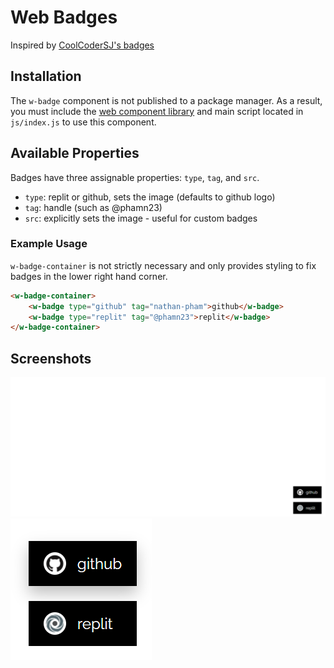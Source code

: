 # Web Badges
Inspired by [CoolCoderSJ's badges](https://replit.com/@CoolCoderSJ/badge)  

## Installation
The `w-badge` component is not published to a package manager. As a result, you must include the [web component library](https://github.com/nathan-pham/stateful-components) and main script located in `js/index.js` to use this component. 

## Available Properties
Badges have three assignable properties: `type`, `tag`, and `src`.
- `type`: replit or github, sets the image (defaults to github logo)
- `tag`: handle (such as @phamn23)
- `src`: explicitly sets the image - useful for custom badges

### Example Usage
`w-badge-container` is not strictly necessary and only provides styling to fix badges in the lower right hand corner. 
```html
<w-badge-container>
	<w-badge type="github" tag="nathan-pham">github</w-badge>
	<w-badge type="replit" tag="@phamn23">replit</w-badge>
</w-badge-container>
```

## Screenshots
![badge](/screenshots/badge.png)
![hover effect](/screenshots/hover-badge.png)
